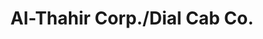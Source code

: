 ---
title: "Al-Thahir Corp./Dial Cab Co."
url: /washington/al-thahir-corp-dial-cab-co-bladensburg-road-northeast/
shop: car repair
---